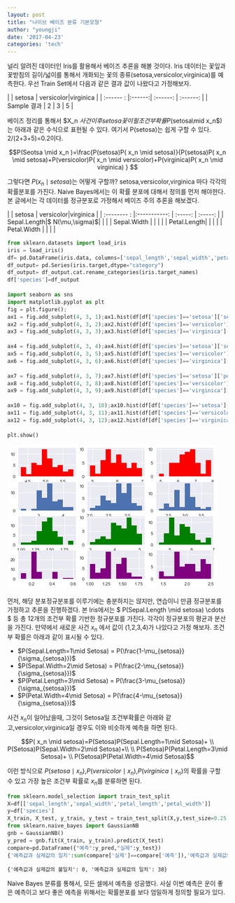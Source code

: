 ```yaml
---
layout: post
title: "나이브 베이즈 분류 기본모형"
author: "youngji"
date: '2017-04-23'
categories: 'tech'
---
```

널리 알려진 데이터인 Iris를 활용해서 베이즈 추론을 해볼 것이다. Iris 데이터는 꽃잎과 꽃받침의 길이/넓이를 통해서 개화되는 꽃의 종류(setosa,versicolor,virginica)를 예측한다. 우선 Train Set에서 다음과 같은 결과 값이 나왔다고 가정해보자.

|             | setosa | versicolor|virginica |
| :------ :   |:------:| :------:  | :------: |
| Sample 결과   | 2      |      3     |      5    |

베이즈 정리를 통해서 $X_n $사건이후 setosa꽃이 필 조건부 확률 P($setosa\mid x_n$)는 아래과 같은 수식으로 표현될 수 있다. 여기서 P(setosa)는 쉽게 구할 수 있다. 2/(2+3+5)=0.2이다.


$$P(Seotsa \mid x_n )=\frac{P(setosa)P( x_n \mid setosa)}{P(setosa)P( x_n \mid setosa)+P(versicolor)P( x_n \mid versicolor)+P(virginica)P( x_n \mid virginica) } $$


그렇다면 $P(x_n \mid setosa)$는 어떻게 구할까? setosa,versicolor,virginica 마다 각각의 확률분포를 가진다. Naive Bayes에서는 이 확률 분포에 대해서 정의를 먼저 해야한다. 본 글에서는 각 데이터를 정규분포로 가정해서 베이즈 주의 추론을 해보겠다.


|             | setosa        | versicolor|virginica |
| :-------- : |:-----------:  | :-----:   | :-----:  |
| Sepal.Length|$ N(\mu,\sigma)$|          |          |
| Sepal.Width |               |           |          |
| Petal.Length|               |           |          |
| Petal.Width |             |           |          |


```python
from sklearn.datasets import load_iris
iris = load_iris()
df= pd.DataFrame(iris.data, columns=['sepal_length','sepal_width','petal_length','petal_width'])
df_output= pd.Series(iris.target,dtype="category")
df_output= df_output.cat.rename_categories(iris.target_names)
df['species']=df_output

import seaborn as sns
import matplotlib.pyplot as plt
fig = plt.figure();
ax1 = fig.add_subplot(4, 3, 1);ax1.hist(df[df['species']=='setosa']['sepal_length'],color='red')
ax2 = fig.add_subplot(4, 3, 2);ax2.hist(df[df['species']=='versicolor']['sepal_length'],color='red')
ax3 = fig.add_subplot(4, 3, 3);ax3.hist(df[df['species']=='virginica']['sepal_length'],color='red')

ax4 = fig.add_subplot(4, 3, 4);ax4.hist(df[df['species']=='setosa']['sepal_width'])
ax5 = fig.add_subplot(4, 3, 5);ax5.hist(df[df['species']=='versicolor']['sepal_width'])
ax6 = fig.add_subplot(4, 3, 6);ax6.hist(df[df['species']=='virginica']['sepal_width'])

ax7 = fig.add_subplot(4, 3, 7);ax7.hist(df[df['species']=='setosa']['petal_length'],color='green')
ax8 = fig.add_subplot(4, 3, 8);ax8.hist(df[df['species']=='versicolor']['petal_length'],color='green')
ax9 = fig.add_subplot(4, 3, 9);ax9.hist(df[df['species']=='virginica']['petal_length'],color='green')

ax10 = fig.add_subplot(4, 3, 10);ax10.hist(df[df['species']=='setosa']['petal_width'],color='purple')
ax11 = fig.add_subplot(4, 3, 11);ax11.hist(df[df['species']=='versicolor']['petal_width'],color='purple')
ax12 = fig.add_subplot(4, 3, 12);ax12.hist(df[df['species']=='virginica']['petal_width'],color='purple')

plt.show()
```


![png](\figure\output_2_0.png)


먼저, 해당 분포정규분포를 이루기에는 충분하지는 않지만, 연습이니 만큼 정규분포를 가정하고 추론을 진행하겠다. 본 Iris에서는 $ P(Sepal.Length \mid setosa) \cdots $ 등 총 12개의 조건부 확률 기반한 정규분포를 가진다. 각각이 정규분포의 평균과 분산을 가진다. 만약에서 새로운 사건 $x_n$ 에서 값이 (1,2,3,4)가 나았다고 가정 해보자. 조건부 확률은 아래과 같이 표시될 수 있다.  


* $P(Sepal.Length=1\mid Setosa) = P(\frac{1-\mu_{setosa}}{\sigma_{setosa}})$
* $P(Sepal.Width=2\mid Setosa) = P(\frac{2-\mu_{setosa}}{\sigma_{setosa}})$
* $P(Petal.Length=3\mid Setosa) = P(\frac{3-\mu_{setosa}}{\sigma_{setosa}})$
* $P(Petal.Width=4\mid Setosa) = P(\frac{4-\mu_{setosa}}{\sigma_{setosa}})$

사건 $x_n$이 일어났을때, 그것이 Setosa일 조건부확률은 아래와 같고,versicolor,virginica일 경우도 이와 비슷하게 예측을 하면 된다.


$$P( x_n \mid setosa)=P(Setosa)P(Sepal.Length=1\mid Setosa)+ \\ P(Setosa)P(Sepal.Width=2\mid Setosa)+\\ \\ P(Setosa)P(Petal.Length=3\mid Setosa)+ \\ P(Setosa)P(Petal.Width=4\mid Setosa)$$


이런 방식으로 $P(setosa\mid x_n)$,$P(versicolor\mid x_n)$,$P(virginica \mid x_n)$의 확률을 구할 수 있고 가장 높은 조건부 확률로 $x_n$를 분류하면 된다.  


```python
from sklearn.model_selection import train_test_split
X=df[['sepal_length','sepal_width','petal_length','petal_width']]
y=df['species']
X_train, X_test, y_train, y_test = train_test_split(X,y,test_size=0.25, random_state=42)
from sklearn.naive_bayes import GaussianNB
gnb = GaussianNB()
y_pred = gnb.fit(X_train, y_train).predict(X_test)
compare=pd.DataFrame({"예측":y_pred,"실제":y_test})
{'예측값과 실제값의 일치':sum(compare['실제']==compare['예측']),'예측값과 실제값의 불일치':sum(compare['실제'] != compare['예측'])}
```




    {'예측값과 실제값의 불일치': 0, '예측값과 실제값의 일치': 38}



Naive Bayes 분류를 통해서, 모든 셀에서 예측을 성공했다. 사실 이번 예측은 운이 좋은 예측이고 보다 좋은 예측을 위해서는 확률분포를 보다 엄밀하게 정의할 필요가 있다.
